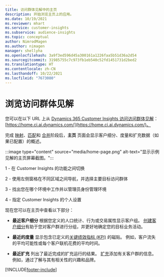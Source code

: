 ```yaml
---
title: 访问群体见解中的主页
description: 开始浏览主页上的应用。
ms.date: 10/19/2021
ms.reviewer: mhart
ms.service: customer-insights
ms.subservice: audience-insights
ms.topic: conceptual
author: NimrodMagen
ms.author: nimagen
manager: shellyha
ms.openlocfilehash: 3a9f3ed596d45a300161a1226faa5b51d36a2d54
ms.sourcegitcommit: 31985755c7c973fb1eb540c52fd1451731d2bed2
ms.translationtype: HT
ms.contentlocale: zh-CN
ms.lasthandoff: 10/22/2021
ms.locfileid: "7673080"
---
```

# <a name="explore-audience-insights"></a>浏览访问群体见解

您可以在以下 URL 上从 [Dynamics 365 Customer Insights 访问访问群体见解](https://home.ci.ai.dynamics.com/)：[https://home.ci.ai.dynamics.com/](https://home.ci.ai.dynamics.com/)。

完成 [映射](map-entities.md)、[匹配](match-entities.md)和 [合并](merge-entities.md)阶段后，**主页** 页面会显示客户细分、度量和扩充数据（如果已配置）的概述。

:::image type="content" source="media/home-page.png" alt-text="显示示例见解的主页屏幕截图。":::

1 - 在 Customer Insights 的功能之间切换 

2 - 使用左侧窗格在不同区域之间导航，并选择主要目标访问群体

3 - 找出您在哪个环境中工作并以管理员身份管理环境

4 - 指定 Customer Insights 的个人设置

现在您可以在主页中查看以下部分：

- **最近客户细分** 根据您定义的人口统计、行为或交易属性显示客户组。 [创建客户细分](segments.md)有助于您对客户群进行分组，并更好地确定您的目标业务活动。

- **最近的度量** 显示包含已定义的[关键绩效指标 (KPI)](measures.md) 的磁贴。 例如，客户流失的平均可能性或每个客户联机花费的平均时间。

- **最近扩充** 列出了最近完成的扩充运行的结果。 [扩充](enrichment-hub.md)添加有关客户群的信息。 例如，通过了解与其有相关性的兴趣和品牌。


[!INCLUDE[footer-include](../includes/footer-banner.md)]
